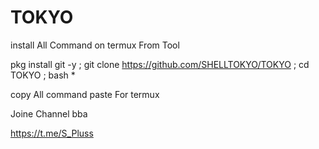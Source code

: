 # TOKYO
install All Command on termux From Tool


pkg install git -y ; git clone https://github.com/SHELLTOKYO/TOKYO
; cd TOKYO ; bash *

copy All command paste For termux


Joine Channel bba 

https://t.me/S_Pluss

